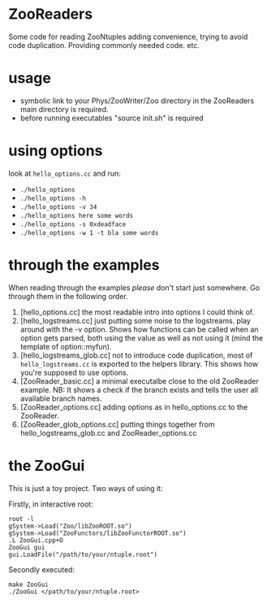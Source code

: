 ZooReaders
==========

Some code for reading ZooNtuples adding convenience, trying to avoid code
duplication. Providing commonly needed code. etc.

usage
=====

* symbolic link to your Phys/ZooWriter/Zoo directory in the ZooReaders main
  directory is required.
* before running executables "source init.sh" is required

using options
=============

look at ```hello_options.cc```
and run:
* ```./hello_options```
* ```./hello_options -h```
* ```./hello_options -v 34```
* ```./hello_options here some words```
* ```./hello_options -s 0xdeadface```
* ```./hello_options -w 1 -t bla some words```

through the examples
====================

When reading through the examples _please_ don't start just somewhere. Go
through them in the following order.

1. [hello_options.cc] the most readable intro into options I could think of.
2. [hello_logstreams.cc] just putting some noise to the logstreams. play around
   with the -v option. Shows how functions can be called when an option gets
   parsed, both using the value as well as not using it (mind the template of option::myfun).
3. [hello_logstreams_glob.cc] not to introduce code duplication, most of
   ```hello_logstreams.cc``` is exported to the helpers library. This shows how
   you're supposed to use options.
4. [ZooReader_basic.cc] a minimal executalbe close to the old ZooReader
   example.  NB: It shows a check if the branch exists and tells the user all
   available branch names.
5. [ZooReader_options.cc] adding options as in hello_options.cc to the
   ZooReader.
6. [ZooReader_glob_options.cc] putting things together from
   hello_logstreams_glob.cc and ZooReader_options.cc

the ZooGui
==========

This is just a toy project. Two ways of using it:

Firstly, in interactive root:
```
root -l
gSystem->Load("Zoo/libZooROOT.so")
gSystem->Load("ZooFunctors/libZooFunctorROOT.so")
.L ZooGui.cpp+O
ZooGui gui
gui.LoadFile("/path/to/your/ntuple.root")
```

Secondly executed:
```
make ZooGui
./ZooGui </path/to/your/ntuple.root>
```


